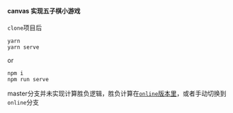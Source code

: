 #### canvas 实现五子棋小游戏  
`clone`项目后
```
yarn
yarn serve
```
or
```
npm i
npm run serve
```
master分支并未实现计算胜负逻辑，胜负计算在[`online`版本里](https://github.com/Saitmob/gobang/tree/online)，或者手动切换到`online`分支